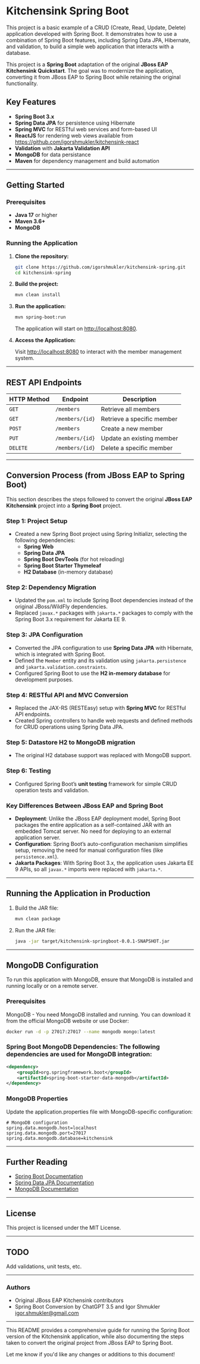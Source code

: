 # Kitchensink Spring Boot

This project is a basic example of a CRUD (Create, Read, Update, Delete) application developed with Spring Boot. It demonstrates how to use a combination of Spring Boot features, including Spring Data JPA, Hibernate, and validation, to build a simple web application that interacts with a database.

This project is a **Spring Boot** adaptation of the original **JBoss EAP Kitchensink Quickstart**. The goal was to modernize the application, converting it from JBoss EAP to Spring Boot while retaining the original functionality.

## Key Features

- **Spring Boot 3.x**
- **Spring Data JPA** for persistence using Hibernate
- **Spring MVC** for RESTful web services and form-based UI
- **ReactJS** for rendering web views available from https://github.com/igorshmukler/kitchensink-react
- **Validation** with **Jakarta Validation API**
- **MongoDB** for data persistance
- **Maven** for dependency management and build automation

---

## Getting Started

### Prerequisites

- **Java 17** or higher
- **Maven 3.6+**
- **MongoDB**

### Running the Application

1. **Clone the repository:**

   ```bash
   git clone https://github.com/igorshmukler/kitchensink-spring.git
   cd kitchensink-spring
   ```

2. **Build the project:**

   ```bash
   mvn clean install
   ```

3. **Run the application:**

   ```bash
   mvn spring-boot:run
   ```

   The application will start on [http://localhost:8080](http://localhost:8080).

4. **Access the Application:**

   Visit [http://localhost:8080](http://localhost:8080) to interact with the member management system.

---

## REST API Endpoints

| HTTP Method | Endpoint        | Description                  |
|-------------|-----------------|------------------------------|
| `GET`       | `/members`      | Retrieve all members          |
| `GET`       | `/members/{id}` | Retrieve a specific member    |
| `POST`      | `/members`      | Create a new member           |
| `PUT`       | `/members/{id}` | Update an existing member     |
| `DELETE`    | `/members/{id}` | Delete a specific member      |

---

## Conversion Process (from JBoss EAP to Spring Boot)

This section describes the steps followed to convert the original **JBoss EAP Kitchensink** project into a **Spring Boot** project.

### Step 1: Project Setup

- Created a new Spring Boot project using Spring Initializr, selecting the following dependencies:
  - **Spring Web**
  - **Spring Data JPA**
  - **Spring Boot DevTools** (for hot reloading)
  - **Spring Boot Starter Thymeleaf**
  - **H2 Database** (in-memory database)

### Step 2: Dependency Migration

- Updated the `pom.xml` to include Spring Boot dependencies instead of the original JBoss/WildFly dependencies.
- Replaced `javax.*` packages with `jakarta.*` packages to comply with the Spring Boot 3.x requirement for Jakarta EE 9.

### Step 3: JPA Configuration

- Converted the JPA configuration to use **Spring Data JPA** with Hibernate, which is integrated with Spring Boot.
- Defined the `Member` entity and its validation using `jakarta.persistence` and `jakarta.validation.constraints`.
- Configured Spring Boot to use the **H2 in-memory database** for development purposes.

### Step 4: RESTful API and MVC Conversion

- Replaced the JAX-RS (RESTEasy) setup with **Spring MVC** for RESTful API endpoints.
- Created Spring controllers to handle web requests and defined methods for CRUD operations using Spring Data JPA.

### Step 5: Datastore H2 to MongoDB migration

- The original H2 database support was replaced with MongoDB support.

### Step 6: Testing

- Configured Spring Boot’s **unit testing** framework for simple CRUD operation tests and validation.

### Key Differences Between JBoss EAP and Spring Boot

- **Deployment**: Unlike the JBoss EAP deployment model, Spring Boot packages the entire application as a self-contained JAR with an embedded Tomcat server. No need for deploying to an external application server.
- **Configuration**: Spring Boot’s auto-configuration mechanism simplifies setup, removing the need for manual configuration files (like `persistence.xml`).
- **Jakarta Packages**: With Spring Boot 3.x, the application uses Jakarta EE 9 APIs, so all `javax.*` imports were replaced with `jakarta.*`.

---

## Running the Application in Production

1. Build the JAR file:

   ```bash
   mvn clean package
   ```

2. Run the JAR file:

   ```bash
   java -jar target/kitchensink-springboot-0.0.1-SNAPSHOT.jar
   ```

---

## MongoDB Configuration

To run this application with MongoDB, ensure that MongoDB is installed and running locally or on a remote server.

### Prerequisites

MongoDB - You need MongoDB installed and running. You can download it from the official MongoDB website or use Docker:

```bash
docker run -d -p 27017:27017 --name mongodb mongo:latest
```

### Spring Boot MongoDB Dependencies: The following dependencies are used for MongoDB integration:

```xml
<dependency>
    <groupId>org.springframework.boot</groupId>
    <artifactId>spring-boot-starter-data-mongodb</artifactId>
</dependency>
```

### MongoDB Properties

Update the application.properties file with MongoDB-specific configuration:

```properties
# MongoDB configuration
spring.data.mongodb.host=localhost
spring.data.mongodb.port=27017
spring.data.mongodb.database=kitchensink
```
---

## Further Reading

- [Spring Boot Documentation](https://docs.spring.io/spring-boot/docs/current/reference/htmlsingle/)
- [Spring Data JPA Documentation](https://docs.spring.io/spring-data/jpa/docs/current/reference/html/)
- [MongoDB Documentation](https://www.mongodb.com/docs/)

---

## License

This project is licensed under the MIT License.

---

## TODO

Add validations, unit tests, etc.

---

### Authors

- Original JBoss EAP Kitchensink contributors
- Spring Boot Conversion by ChatGPT 3.5 and Igor Shmukler <igor.shmukler@gmail.com>

---

This README provides a comprehensive guide for running the Spring Boot version of the Kitchensink application, while also documenting the steps taken to convert the original project from JBoss EAP to Spring Boot.

Let me know if you'd like any changes or additions to this document!